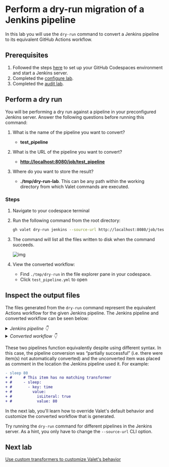 # Perform a dry-run migration of a Jenkins pipeline

In this lab you will use the `dry-run` command to convert a Jenkins pipeline to its equivalent GitHub Actions workflow.

## Prerequisites

1. Followed the steps [here](./readme.md#configure-your-codespace) to set up your GitHub Codespaces environment and start a Jenkins server.
2. Completed the [configure lab](./1-configure-lab.md#configuring-credentials).
3. Completed the [audit lab](./2-audit.md).

## Perform a dry run

You will be performing a dry run against a pipeline in your preconfigured Jenkins server. Answer the following questions before running this command:

1. What is the name of the pipeline you want to convert?
    - __test_pipeline__

2. What is the URL of the pipeline you want to convert?
    - __<http://localhost:8080/job/test_pipeline>__

3. Where do you want to store the result?
    - __./tmp/dry-run-lab__. This can be any path within the working directory from which Valet commands are executed.

### Steps

1. Navigate to your codespace terminal
2. Run the following command from the root directory:

    ```bash
    gh valet dry-run jenkins --source-url http://localhost:8080/job/test_pipeline --output-dir .tmp/jenkins/dry-run
    ```

3. The command will list all the files written to disk when the command succeeds.

    ![img](https://user-images.githubusercontent.com/19557880/184935603-5c2d4dfe-66ef-4cb1-9398-e96954ca72e3.png)

4. View the converted workflow:
    - Find `./tmp/dry-run` in the file explorer pane in your codespace.
    - Click `test_pipeline.yml` to open

## Inspect the output files

The files generated from the `dry-run` command represent the equivalent Actions workflow for the given Jenkins pipeline. The Jenkins pipeline and converted workflow can be seen below:

<details>
  <summary><em>Jenkins pipeline 👇</em></summary>

```groovy
pipeline {
    agent {
        label 'TeamARunner'
    }

    environment {
        DISABLE_AUTH = 'true'
        DB_ENGINE    = 'sqlite'
    }

    stages {
        stage('build') {
            steps {
                echo "Database engine is ${DB_ENGINE}"
                sleep 80
                echo "DISABLE_AUTH is ${DISABLE_AUTH}"
            }
        }
        stage('test') {
            steps{
                junit '**/target/*.xml' 
            }
        }
    }
}
```

</details>

<details>
  <summary><em>Converted workflow 👇</em></summary>

```yaml
name: test_pipeline
on:
  push:
    paths: "*"
  schedule:
  - cron: 0-29/10 * * * *
env:
  DISABLE_AUTH: 'true'
  DB_ENGINE: sqlite
jobs:
  build:
    runs-on:
      - self-hosted
      - TeamARunner
    steps:
    - name: checkout
      uses: actions/checkout@v2
    - name: echo message
      run: echo "Database engine is ${{ env.DB_ENGINE }}"
#     # This item has no matching transformer
#     - sleep:
#       - key: time
#         value:
#           isLiteral: true
#           value: 80
    - name: echo message
      run: echo "DISABLE_AUTH is ${{ env.DISABLE_AUTH }}"
  test:
    runs-on:
      - self-hosted
      - TeamARunner
    needs: build
    steps:
    - name: checkout
      uses: actions/checkout@v2
    - name: Publish test results
      uses: EnricoMi/publish-unit-test-result-action@v1.7
      if: always()
      with:
        files: "**/target/*.xml"
```

</details>

These two pipelines function equivalently despite using different syntax. In this case, the pipeline conversion was “partially successful” (i.e. there were item(s) not automatically converted) and the unconverted item was placed as comment in the location the Jenkins pipeline used it. For example:

```diff
- sleep 80
+ #     # This item has no matching transformer
+ #     - sleep:
+ #       - key: time
+ #         value:
+ #           isLiteral: true
+ #           value: 80
```

In the next lab, you'll learn how to override Valet's default behavior and customize the converted workflow that is generated.

Try running the `dry-run` command for different pipelines in the Jenkins server. As a hint, you only have to change the `--source-url` CLI option.

## Next lab

[Use custom transformers to customize Valet's behavior](5-custom-transformers.md)
